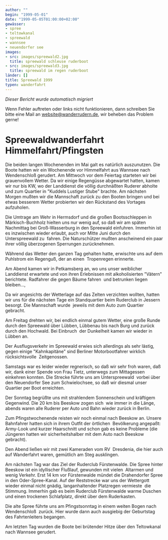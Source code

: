 ```yaml
---
author: ""
begin: "1999-05-01"
date: "1999-05-05T01:00:00+02:00"
gewässer:
- spree
- teltowkanal
- spreewald
- wannsee
- neuendorfer see
images:
- src: images/spreewald2.jpg
  title: spreewald schleuse ruderboot
- src: images/spreewald3.jpg
  title: spreewald im regen ruderboot
länder: []
title: Spreewald 1999
typen: wanderfahrt
---
```



*Dieser Bericht wurde automatisch migriert*

Wenn Fehler auftreten oder links nicht funktionieren, dann schreiben Sie bitte eine Mail an website@wanderrudern.de, wir beheben das Problem gerne!



# Spreewaldwanderfahrt Himmelfahrt/Pfingsten


Die beiden langen Wochenenden im Mai galt es natürlich auszunutzen. Die Boote hatten wir ein Wochenende vor Himmelfahrt aus Wannsee nach Wendenschloß gerudert. Am Mittwoch vor dem Feiertag starteten wir bei  grauenvollem Wetter. Da wir einige Regengüsse abgewartet hatten, kamen wir nur bis KW, wo der Landdienst die völlig durchnäßten Ruderer abholte und zum Quartier in "Kuddels Lustiger Stube" brachte. Am nächsten  Morgen mußten wir die Mannschaft zurück zu den Booten bringen und bei etwas besserem Wetter probierten wir den Rückstand des Vortages aufzuholen.

Die Umtrage am Wehr in Hermsdorf und die großen Bootsschleppen in  Märkisch-Buchholz hielten uns nur wenig auf, so daß wir am späten Nachmittag bei Groß-Wasserburg in den Spreewald einfuhren. Immerhin ist es inzwischen wieder erlaubt, auch vor Mitte Juni durch den Unterspreewald zu  fahren. Die Naturschützer mußten anscheinend ein paar ihrer völlig überzogenen Sperrungen zurücknehmen.

Während das Wetter den ganzen Tag gehalten hatte, erwischte uns auf dem Puhlstrom ein Regenguß, der an einen  Tropenregen erinnerte.

Am Abend kamen wir in Petkamsberg an, wo uns unser weiblicher Landdienst erwartete und von ihren Erlebnissen mit alkoholisierten "Vätern" berichtete. Radfahrer die gegen Bäume fahren  und betrunken liegen bleiben...,

Da wir angesichts der Wetterlage auf das Zelten verzichten wollten, hatten wir uns für die nächsten Tage ein Standquartier beim Ruderclub in Jessern besorgt. Die Mannschaft wurde  jeweils mit dem Auto zum Quartier gebracht.

Am Freitag drehten wir, bei endlich einmal gutem Wetter, eine große Runde durch den Spreewald über Lübben, Lübbenau bis nach Burg und zurück durch den Hochwald. Bei Einbruch  der Dunkelheit kamen wir wieder in Lübben an.

Der Ausflugsverkehr im Spreewald erwies sich allerdings als sehr lästig, gegen einige "Kahnkapitäne" sind Berliner Motorbootfahrer wirklich rücksichtsvolle  Zeitgenossen.

Samstags war es leider wieder regnerisch, so daß wir sehr froh waren, daß wir, dank einer Spende von Frau Tietz, unterwegs zum Mittagessen einkehren konnten. Die Strecke führte uns am Unterspreewald  vorbei über den Neuendorfer See zum Schwielochsee, so daß wir diesmal unser Quartier per Boot erreichten.

Der Sonntag begrüßte uns mit strahlendem Sonnenschein und kräftigem Gegenwind. Die 20 km bis Beeskow zogen sich  wie immer in die Länge, abends waren alle Ruderer per Auto und Bahn wieder zurück in Berlin.

Zum Pfingstwochenende reisten wir noch einmal nach Beeskow an. Unsere Bahnfahrer hatten sich in ihrem Outfit der örtlichen  Bevölkerung angepaßt: Army-Look und kurzer Haarschnitt und schon gab es keine Probleme (die Jüngeren hatten wir sicherheitshalber mit dem Auto nach Beeskow gebracht).

Den Abend ließen wir mit zwei Kameraden vom RV  Dresdenia, die hier auch auf Wanderfahrt waren, gemütlich am Steg ausklingen.

Am nächsten Tag war das Ziel der Ruderclub Fürstenwalde. Die Spree hinter Beeskow ist ein idyllischer Flußlauf, gewunden mit vielen  Altarmen und wenig Verkehr. Erst 14 km vor Fürstenwalde mündet die Drahendorfer Spree in den Oder-Spree-Kanal. Auf der Reststrecke war uns der Wettergott wieder einmal nicht gnädig, langanhaltender Platzregen vermieste  die Stimmung. Immerhin gab es beim Ruderclub Fürstenwalde warme Duschen und einen trockenen Schlafplatz, direkt über dem Ruderkasten.

Die alte Spree führte uns am Pfingstsonntag in einem weiten Bogen nach Wendenschloß  zurück. Hier wurde dann auch ausgiebig der Geburtstag des Fahrtenleiters begangen.

Am letzten Tag wurden die Boote bei brütender Hitze über den Teltowkanal nach Wannsee gerudert.
